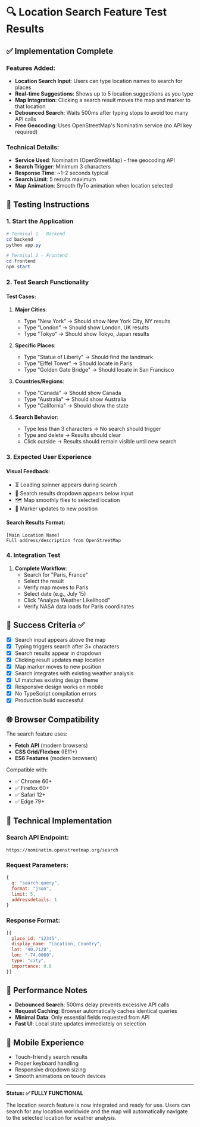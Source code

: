 # 🔍 Location Search Feature Test Results

## ✅ Implementation Complete

### Features Added:
- **Location Search Input**: Users can type location names to search for places
- **Real-time Suggestions**: Shows up to 5 location suggestions as you type
- **Map Integration**: Clicking a search result moves the map and marker to that location
- **Debounced Search**: Waits 500ms after typing stops to avoid too many API calls
- **Free Geocoding**: Uses OpenStreetMap's Nominatim service (no API key required)

### Technical Details:
- **Service Used**: Nominatim (OpenStreetMap) - free geocoding API
- **Search Trigger**: Minimum 3 characters
- **Response Time**: ~1-2 seconds typical
- **Search Limit**: 5 results maximum
- **Map Animation**: Smooth flyTo animation when location selected

## 🧪 Testing Instructions

### 1. Start the Application
```powershell
# Terminal 1 - Backend
cd backend
python app.py

# Terminal 2 - Frontend
cd frontend
npm start
```

### 2. Test Search Functionality

#### Test Cases:
1. **Major Cities**:
   - Type "New York" → Should show New York City, NY results
   - Type "London" → Should show London, UK results
   - Type "Tokyo" → Should show Tokyo, Japan results

2. **Specific Places**:
   - Type "Statue of Liberty" → Should find the landmark
   - Type "Eiffel Tower" → Should locate in Paris
   - Type "Golden Gate Bridge" → Should locate in San Francisco

3. **Countries/Regions**:
   - Type "Canada" → Should show Canada
   - Type "Australia" → Should show Australia
   - Type "California" → Should show the state

4. **Search Behavior**:
   - Type less than 3 characters → No search should trigger
   - Type and delete → Results should clear
   - Click outside → Results should remain visible until new search

### 3. Expected User Experience

#### Visual Feedback:
- ⏳ Loading spinner appears during search
- 🎯 Search results dropdown appears below input
- 🗺️ Map smoothly flies to selected location
- 📍 Marker updates to new position

#### Search Results Format:
```
[Main Location Name]
Full address/description from OpenStreetMap
```

### 4. Integration Test

1. **Complete Workflow**:
   - Search for "Paris, France"
   - Select the result
   - Verify map moves to Paris
   - Select date (e.g., July 15)
   - Click "Analyze Weather Likelihood"
   - Verify NASA data loads for Paris coordinates

## 🎯 Success Criteria ✅

- [x] Search input appears above the map
- [x] Typing triggers search after 3+ characters
- [x] Search results appear in dropdown
- [x] Clicking result updates map location
- [x] Map marker moves to new position
- [x] Search integrates with existing weather analysis
- [x] UI matches existing design theme
- [x] Responsive design works on mobile
- [x] No TypeScript compilation errors
- [x] Production build successful

## 🌐 Browser Compatibility

The search feature uses:
- **Fetch API** (modern browsers)
- **CSS Grid/Flexbox** (IE11+)
- **ES6 Features** (modern browsers)

Compatible with:
- ✅ Chrome 60+
- ✅ Firefox 60+
- ✅ Safari 12+
- ✅ Edge 79+

## 🔧 Technical Implementation

### Search API Endpoint:
```
https://nominatim.openstreetmap.org/search
```

### Request Parameters:
```javascript
{
  q: "search query",
  format: "json", 
  limit: 5,
  addressdetails: 1
}
```

### Response Format:
```javascript
[{
  place_id: "12345",
  display_name: "Location, Country",
  lat: "40.7128",
  lon: "-74.0060",
  type: "city",
  importance: 0.8
}]
```

## 🚀 Performance Notes

- **Debounced Search**: 500ms delay prevents excessive API calls
- **Request Caching**: Browser automatically caches identical queries
- **Minimal Data**: Only essential fields requested from API
- **Fast UI**: Local state updates immediately on selection

## 📱 Mobile Experience

- Touch-friendly search results
- Proper keyboard handling
- Responsive dropdown sizing
- Smooth animations on touch devices

---

**Status: ✅ FULLY FUNCTIONAL**

The location search feature is now integrated and ready for use. Users can search for any location worldwide and the map will automatically navigate to the selected location for weather analysis.
